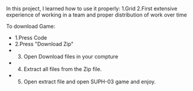 

In this project, I learned how to use it properly:
1.Grid
2.First extensive experience of working in a team and proper distribution of work over time


To download Game: 
-  1.Press Code 
-  2.Press "Download Zip"
-  3. Open Download files in your  compture
-  4. Extract all files from the Zip file.  
-  5. Open extract file and open SUPH-03 game and enjoy. 
